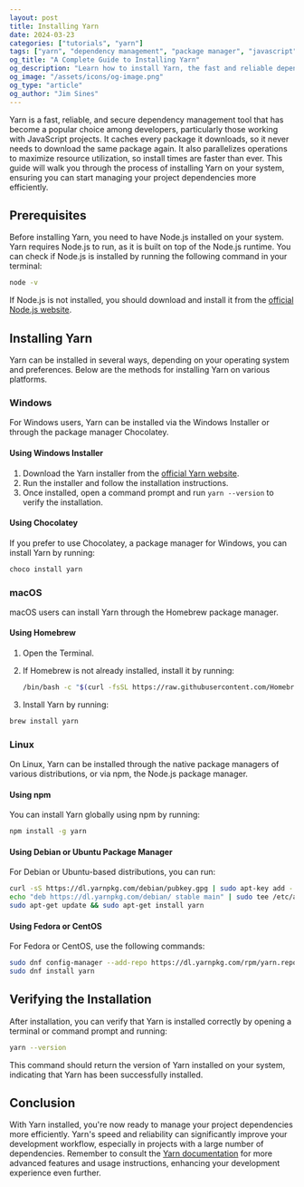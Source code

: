 ```yaml
---
layout: post
title: Installing Yarn
date: 2024-03-23
categories: ["tutorials", "yarn"]
tags: ["yarn", "dependency management", "package manager", "javascript", "node.js", "npm", "installation"]
og_title: "A Complete Guide to Installing Yarn"
og_description: "Learn how to install Yarn, the fast and reliable dependency management tool, across Windows, macOS, and Linux. This step-by-step guide ensures a smooth installation process."
og_image: "/assets/icons/og-image.png"
og_type: "article"
og_author: "Jim Sines"
---
```

Yarn is a fast, reliable, and secure dependency management tool that has become a popular choice among developers, particularly those working with JavaScript projects. It caches every package it downloads, so it never needs to download the same package again. It also parallelizes operations to maximize resource utilization, so install times are faster than ever. This guide will walk you through the process of installing Yarn on your system, ensuring you can start managing your project dependencies more efficiently.

## Prerequisites

Before installing Yarn, you need to have Node.js installed on your system. Yarn requires Node.js to run, as it is built on top of the Node.js runtime. You can check if Node.js is installed by running the following command in your terminal:

```bash
node -v
```

If Node.js is not installed, you should download and install it from the [official Node.js website](https://nodejs.org/).

## Installing Yarn

Yarn can be installed in several ways, depending on your operating system and preferences. Below are the methods for installing Yarn on various platforms.

### Windows

For Windows users, Yarn can be installed via the Windows Installer or through the package manager Chocolatey.

#### Using Windows Installer

1. Download the Yarn installer from the [official Yarn website](https://yarnpkg.com/).
2. Run the installer and follow the installation instructions.
3. Once installed, open a command prompt and run `yarn --version` to verify the installation.

#### Using Chocolatey

If you prefer to use Chocolatey, a package manager for Windows, you can install Yarn by running:

```bash
choco install yarn
```

### macOS

macOS users can install Yarn through the Homebrew package manager.

#### Using Homebrew

1. Open the Terminal.
2. If Homebrew is not already installed, install it by running:

    ```bash
    /bin/bash -c "$(curl -fsSL https://raw.githubusercontent.com/Homebrew/install/HEAD/install.sh)"
    ```

3. Install Yarn by running:

```bash
brew install yarn
```

### Linux

On Linux, Yarn can be installed through the native package managers of various distributions, or via npm, the Node.js package manager.

#### Using npm

You can install Yarn globally using npm by running:

```bash
npm install -g yarn
```

#### Using Debian or Ubuntu Package Manager

For Debian or Ubuntu-based distributions, you can run:

```bash
curl -sS https://dl.yarnpkg.com/debian/pubkey.gpg | sudo apt-key add -
echo "deb https://dl.yarnpkg.com/debian/ stable main" | sudo tee /etc/apt/sources.list.d/yarn.list
sudo apt-get update && sudo apt-get install yarn
```

#### Using Fedora or CentOS

For Fedora or CentOS, use the following commands:

```bash
sudo dnf config-manager --add-repo https://dl.yarnpkg.com/rpm/yarn.repo
sudo dnf install yarn
```

## Verifying the Installation

After installation, you can verify that Yarn is installed correctly by opening a terminal or command prompt and running:

```bash
yarn --version
```

This command should return the version of Yarn installed on your system, indicating that Yarn has been successfully installed.

## Conclusion

With Yarn installed, you're now ready to manage your project dependencies more efficiently. Yarn's speed and reliability can significantly improve your development workflow, especially in projects with a large number of dependencies. Remember to consult the [Yarn documentation](https://yarnpkg.com/getting-started) for more advanced features and usage instructions, enhancing your development experience even further.
